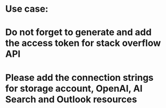 # Use case: 
# Do not forget to generate and add the access token for stack overflow API
# Please add the connection strings for storage account, OpenAI, AI Search and Outlook resources
